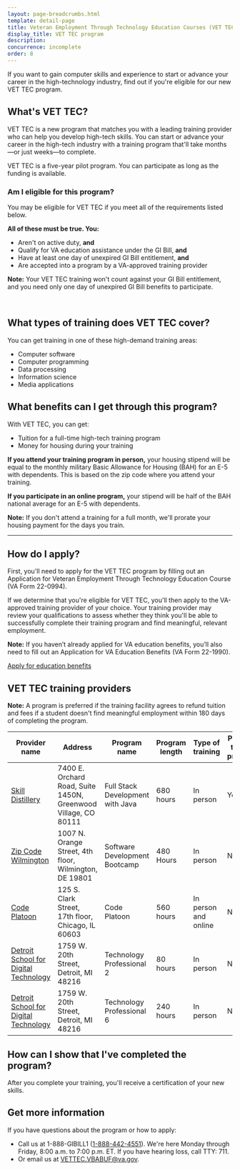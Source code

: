 ```yaml
---
layout: page-breadcrumbs.html
template: detail-page
title: Veteran Employment Through Technology Education Courses (VET TEC) program
display_title: VET TEC program
description:
concurrence: incomplete
order: 8
---
```


<div class="va-introtext">

If you want to gain computer skills and experience to start or advance your career in the high-technology industry, find out if you're eligible for our new VET TEC program.

</div>

## What's VET TEC?

VET TEC is a new program that matches you with a leading training provider who can help you develop high-tech skills. You can start or advance your career in the high-tech industry with a training program that'll take months—or just weeks—to complete.

VET TEC is a five-year pilot program. You can participate as long as the funding is available.

<div class="feature" markdown="1">

### Am I eligible for this program?

You may be eligible for VET TEC if you meet all of the requirements listed below.

**All of these must be true. You:**
-	Aren't on active duty, **and**
-	Qualify for VA education assistance under the GI Bill, **and**
- Have at least one day of unexpired GI Bill entitlement, **and**
- Are accepted into a program by a VA-approved training provider

**Note:** Your VET TEC training won't count against your GI Bill entitlement, and you need only one day of unexpired GI Bill benefits to participate.

<br>
</div>

## What types of training does VET TEC cover?

You can get training in one of these high-demand training areas:
-	Computer software
-	Computer programming
-	Data processing
-	Information science
-	Media applications

## What benefits can I get through this program?

With VET TEC, you can get:
-	Tuition for a full-time high-tech training program
-	Money for housing during your training

**If you attend your training program in person,** your housing stipend will be equal to the monthly military Basic Allowance for Housing (BAH) for an E-5 with dependents. This is based on the zip code where you attend your training. 

**If you participate in an online program,** your stipend will be half of the BAH national average for an E-5 with dependents. 

**Note:** If you don't attend a training for a full month, we'll prorate your housing payment for the days you train. 

---------

## How do I apply?

First, you'll need to apply for the VET TEC program by filling out an Application for Veteran Employment Through Technology Education Course (VA Form 22-0994).

If we determine that you're eligible for VET TEC, you'll then apply to the VA-approved training provider of your choice. Your training provider may review your qualifications to assess whether they think you'll be able to successfully complete their training program and find meaningful, relevant employment.

**Note:** If you haven’t already applied for VA education benefits, you’ll also need to fill out an Application for VA Education Benefits (VA Form 22-1990).<br>

[Apply for education benefits](/education/how-to-apply/)<br>

## VET TEC training providers

**Note:** A program is preferred if the training facility agrees to refund tuition and fees if a student doesn't find meaningful employment within 180 days of completing the program.  

| **Provider name** | **Address** | **Program name** | **Program length** | **Type of training** | **Preferred training provider*** | 
|---|---|---|---|---|---|
| [Skill Distillery](https://skilldistillery.com/) | 7400 E. Orchard Road, Suite 1450N, Greenwood Village, CO 80111  | Full Stack Development with Java | 680 hours | In person | Yes |
| [Zip Code Wilmington](https://www.zipcodewilmington.com) | 1007 N. Orange Street, 4th floor, Wilmington, DE 19801  | Software Development Bootcamp | 480 Hours | In person | No |
| [Code Platoon](https://www.codeplatoon.org/) | 125 S. Clark Street, 17th floor, Chicago, IL 60603 | Code Platoon | 560 hours | In person and online | No |
| [Detroit School for Digital Technology](https://www.dsdt.tech/) | 1759 W. 20th Street, Detroit, MI 48216 | Technology Professional 2 | 80 hours | In person | No |
|  [Detroit School for Digital Technology](https://www.dsdt.tech/) | 1759 W. 20th Street, Detroit, MI 48216 | Technology Professional 6 | 240 hours | In person | No |

## How can I show that I've completed the program?

After you complete your training, you'll receive a certification of your new skills. 

## Get more information

If you have questions about the program or how to apply:

- Call us at 1-888-GIBILL1 (<a href="tel:+18884424551">1-888-442-4551</a>). We're here Monday through Friday, 8:00 a.m. to 7:00 p.m. ET. If you have hearing loss, call TTY: 711.
- Or email us at [VETTEC.VBABUF@va.gov](mailto:VETTEC.VBABUF@va.gov).
